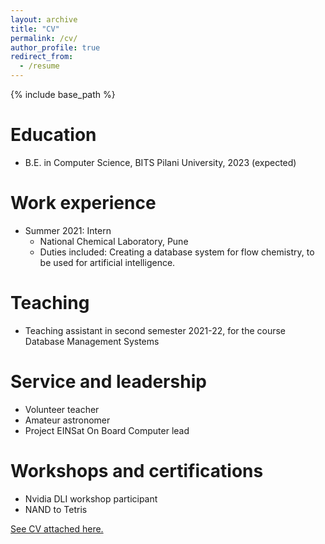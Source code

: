 ```yaml
---
layout: archive
title: "CV"
permalink: /cv/
author_profile: true
redirect_from:
  - /resume
---
```


{% include base_path %}

Education
======
* B.E. in Computer Science, BITS Pilani University, 2023 (expected)

Work experience
======
* Summer 2021: Intern
  * National Chemical Laboratory, Pune
  * Duties included: Creating a database system for flow chemistry, to be used for artificial intelligence.
  
Teaching
======
* Teaching assistant in second semester 2021-22, for the course Database Management Systems
  
  
Service and leadership
======
* Volunteer teacher
* Amateur astronomer
* Project EINSat On Board Computer lead

Workshops and certifications
======
* Nvidia DLI workshop participant
* NAND to Tetris

<a href="/cv.pdf">See CV attached here.</a>
